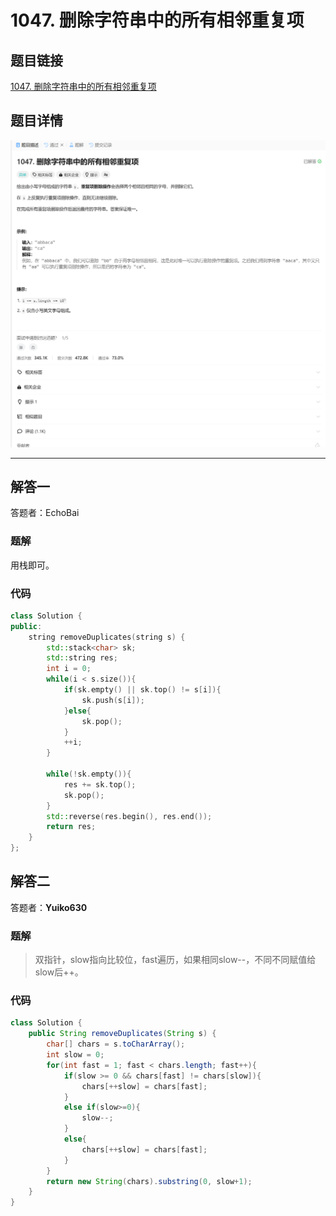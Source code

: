 # 1047. 删除字符串中的所有相邻重复项
## 题目链接  
[1047. 删除字符串中的所有相邻重复项](https://leetcode.cn/problems/remove-all-adjacent-duplicates-in-string/description/)
## 题目详情
![题目图片](Img/1047.png)

***
## 解答一
答题者：EchoBai

### 题解
用栈即可。

### 代码
``` cpp
class Solution {
public:
    string removeDuplicates(string s) {
        std::stack<char> sk;
        std::string res;
        int i = 0;
        while(i < s.size()){
            if(sk.empty() || sk.top() != s[i]){
                sk.push(s[i]);
            }else{
                sk.pop();
            }
            ++i;
        }

        while(!sk.empty()){
            res += sk.top();
            sk.pop();
        }
        std::reverse(res.begin(), res.end());
        return res;
    }
};
```


## 解答二
答题者：**Yuiko630**

### 题解
>双指针，slow指向比较位，fast遍历，如果相同slow--，不同不同赋值给slow后++。

### 代码
``` Java
class Solution {
    public String removeDuplicates(String s) {
        char[] chars = s.toCharArray();
        int slow = 0;
        for(int fast = 1; fast < chars.length; fast++){
            if(slow >= 0 && chars[fast] != chars[slow]){
                chars[++slow] = chars[fast];
            }
            else if(slow>=0){
                slow--;
            }
            else{
                chars[++slow] = chars[fast];
            }
        }
        return new String(chars).substring(0, slow+1);
    }
}
```